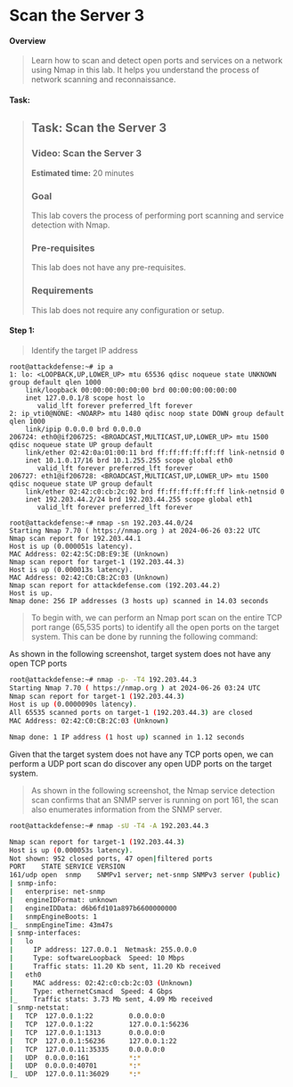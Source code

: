 # Scan the Server 3

#### Overview

> Learn how to scan and detect open ports and services on a network using Nmap in this lab. It helps you understand the process of network scanning and reconnaissance.

#### Task:

> ## Task: Scan the Server 3
>
> ### Video: Scan the Server 3
>
> **Estimated time:** 20 minutes
>
> ### Goal
>
> This lab covers the process of performing port scanning and service detection with Nmap.
>
> ### Pre-requisites
>
> This lab does not have any pre-requisites.
>
> ### Requirements
>
> This lab does not require any configuration or setup.



#### Step 1:

> Identify the target IP address

```
root@attackdefense:~# ip a
1: lo: <LOOPBACK,UP,LOWER_UP> mtu 65536 qdisc noqueue state UNKNOWN group default qlen 1000
    link/loopback 00:00:00:00:00:00 brd 00:00:00:00:00:00
    inet 127.0.0.1/8 scope host lo
       valid_lft forever preferred_lft forever
2: ip_vti0@NONE: <NOARP> mtu 1480 qdisc noop state DOWN group default qlen 1000
    link/ipip 0.0.0.0 brd 0.0.0.0
206724: eth0@if206725: <BROADCAST,MULTICAST,UP,LOWER_UP> mtu 1500 qdisc noqueue state UP group default 
    link/ether 02:42:0a:01:00:11 brd ff:ff:ff:ff:ff:ff link-netnsid 0
    inet 10.1.0.17/16 brd 10.1.255.255 scope global eth0
       valid_lft forever preferred_lft forever
206727: eth1@if206728: <BROADCAST,MULTICAST,UP,LOWER_UP> mtu 1500 qdisc noqueue state UP group default 
    link/ether 02:42:c0:cb:2c:02 brd ff:ff:ff:ff:ff:ff link-netnsid 0
    inet 192.203.44.2/24 brd 192.203.44.255 scope global eth1
       valid_lft forever preferred_lft forever
       
root@attackdefense:~# nmap -sn 192.203.44.0/24
Starting Nmap 7.70 ( https://nmap.org ) at 2024-06-26 03:22 UTC
Nmap scan report for 192.203.44.1
Host is up (0.000051s latency).
MAC Address: 02:42:5C:DB:E9:3E (Unknown)
Nmap scan report for target-1 (192.203.44.3)
Host is up (0.000013s latency).
MAC Address: 02:42:C0:CB:2C:03 (Unknown)
Nmap scan report for attackdefense.com (192.203.44.2)
Host is up.
Nmap done: 256 IP addresses (3 hosts up) scanned in 14.03 seconds
```

> To begin with, we can perform an Nmap port scan on the entire TCP port range (65,535 ports) to identify all the open ports on the target system. This can be done by running the following command:

As shown in the following screenshot, target system does not have any open TCP ports

```bash
root@attackdefense:~# nmap -p- -T4 192.203.44.3 
Starting Nmap 7.70 ( https://nmap.org ) at 2024-06-26 03:24 UTC
Nmap scan report for target-1 (192.203.44.3)
Host is up (0.0000090s latency).
All 65535 scanned ports on target-1 (192.203.44.3) are closed
MAC Address: 02:42:C0:CB:2C:03 (Unknown)

Nmap done: 1 IP address (1 host up) scanned in 1.12 seconds
```

Given that the target system does not have any TCP ports open, we can perform a UDP port scan do discover any open UDP ports on the target system.

> As shown in the following screenshot, the Nmap service detection scan confirms that an SNMP server is running on port 161, the scan also enumerates information from the SNMP server.

```bash
root@attackdefense:~# nmap -sU -T4 -A 192.203.44.3

Nmap scan report for target-1 (192.203.44.3)
Host is up (0.000053s latency).
Not shown: 952 closed ports, 47 open|filtered ports
PORT    STATE SERVICE VERSION
161/udp open  snmp    SNMPv1 server; net-snmp SNMPv3 server (public)
| snmp-info: 
|   enterprise: net-snmp
|   engineIDFormat: unknown
|   engineIDData: d6b6fd101a897b6600000000
|   snmpEngineBoots: 1
|_  snmpEngineTime: 43m47s
| snmp-interfaces: 
|   lo
|     IP address: 127.0.0.1  Netmask: 255.0.0.0
|     Type: softwareLoopback  Speed: 10 Mbps
|     Traffic stats: 11.20 Kb sent, 11.20 Kb received
|   eth0
|     MAC address: 02:42:c0:cb:2c:03 (Unknown)
|     Type: ethernetCsmacd  Speed: 4 Gbps
|_    Traffic stats: 3.73 Mb sent, 4.09 Mb received
| snmp-netstat: 
|   TCP  127.0.0.1:22         0.0.0.0:0
|   TCP  127.0.0.1:22         127.0.0.1:56236
|   TCP  127.0.0.1:1313       0.0.0.0:0
|   TCP  127.0.0.1:56236      127.0.0.1:22
|   TCP  127.0.0.11:35335     0.0.0.0:0
|   UDP  0.0.0.0:161          *:*
|   UDP  0.0.0.0:40701        *:*
|_  UDP  127.0.0.11:36029     *:*
```







